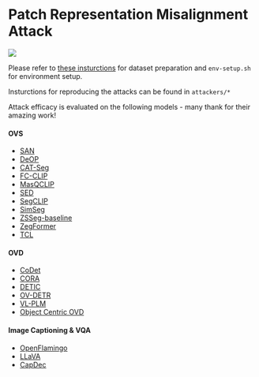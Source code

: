 # Patch Representation Misalignment Attack
<a href="https://arxiv.org/abs/2403.12693"><img src="https://img.shields.io/badge/arXiv-2403.12693-B31B1B"></a>

Please refer to [these insturctions](DATAPREP.md) for dataset preparation and `env-setup.sh` for environment setup. 

Insturctions for reproducing the attacks can be found in `attackers/*`

Attack efficacy is evaluated on the following models - many thank for their amazing work!
#### OVS
- [SAN]()
- [DeOP]()
- [CAT-Seg]()
- [FC-CLIP]()
- [MasQCLIP]()
- [SED]()
- [SegCLIP]()
- [SimSeg]()
- [ZSSeg-baseline]()
- [ZegFormer]()
- [TCL]()
#### OVD
- [CoDet]()
- [CORA]() 
- [DETIC]()
- [OV-DETR]()
- [VL-PLM]() 
- [Object Centric OVD]()
#### Image Captioning & VQA
- [OpenFlamingo](https://github.com/mlfoundations/open_flamingo)
- [LLaVA](github.com/haotian-liu/LLaVA) 
- [CapDec](https://github.com/DavidHuji/CapDec)
